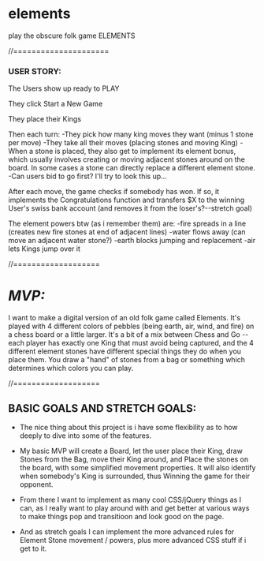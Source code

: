 # elements
play the obscure folk game ELEMENTS

//=====================

### USER STORY:

The Users show up ready to PLAY

They click Start a New Game

They place their Kings

Then each turn:
-They pick how many king moves they want (minus 1 stone per move)
-They take all their moves (placing stones and moving King)
-When a stone is placed, they also get to implement its element bonus, which usually involves creating or moving adjacent stones around on the board.  In some cases a stone can directly replace a different element stone.
-Can users bid to go first?  I'll try to look this up...

After each move, the game checks if somebody has won.
If so, it implements the Congratulations function and transfers $X to the winning User's swiss bank account (and removes it from the loser's?--stretch goal)

The element powers btw (as i remember them) are:
-fire spreads in a line (creates new fire stones at end of adjacent lines)
-water flows away (can move an adjacent water stone?)
-earth blocks jumping and replacement
-air lets Kings jump over it

//===================

# *MVP:*
I want to make a digital version of an old folk game called Elements.  It's played with 4 different colors of pebbles (being earth, air, wind, and fire) on a chess board or a little larger.  It's a bit of a mix between Chess and Go -- each player has exactly one King that must avoid being captured, and the 4 different element stones have different special things they do when you place them.  You draw a "hand" of stones from a bag or something which determines which colors you can play.

//===================

## **BASIC GOALS AND STRETCH GOALS:**
* The nice thing about this project is i have some flexibility as to how deeply to dive into some of the features.  

* My basic MVP will create a Board, let the user place their King, draw Stones from the Bag, move their King around, and Place the stones on the board, with some simplified movement properties.  It will also identify when somebody's King is surrounded, thus Winning the game for their opponent.

* From there I want to implement as many cool CSS/jQuery things as I can, as I really want to play around with and get better at various ways to make things pop and transitioon and look good on the page.

* And as stretch goals I can implement the more advanced rules for Element Stone movement / powers, plus more advanced CSS stuff if i get to it.



